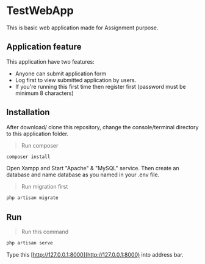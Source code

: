 # TestWebApp
This is basic web application made for Assignment purpose. 

## Application feature

This application have two features:
- Anyone can submit application form 
- Log first to view submitted application by users.
- If you're running this first time then register first (password must be minimum 8 characters)

## Installation



After download/ clone this repository, change the console/terminal  directory to this application folder. 
>Run composer
```bash
composer install
```

 Open Xampp and Start "Apache" & "MySQL" service. 
 Then create an database and name database as you named in your .env file. 

> Run migration first
```bash
php artisan migrate
```
 

## Run 
> Run this command

```bash
php artisan serve
```
Type this [http://127.0.0.1:8000](http://127.0.0.1:8000) into address bar. 
